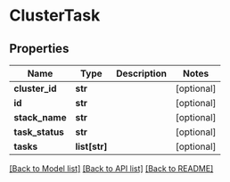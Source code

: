 # ClusterTask

## Properties
Name | Type | Description | Notes
------------ | ------------- | ------------- | -------------
**cluster_id** | **str** |  | [optional] 
**id** | **str** |  | [optional] 
**stack_name** | **str** |  | [optional] 
**task_status** | **str** |  | [optional] 
**tasks** | **list[str]** |  | [optional] 

[[Back to Model list]](../README.md#documentation-for-models) [[Back to API list]](../README.md#documentation-for-api-endpoints) [[Back to README]](../README.md)


